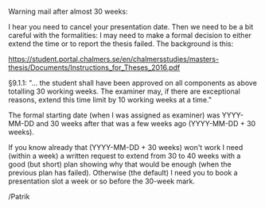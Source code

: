 Warning mail after almost 30 weeks:

I hear you need to cancel your presentation date. Then we need to be a
bit careful with the formalities: I may need to make a formal decision
to either extend the time or to report the thesis failed. The
background is this:

  https://student.portal.chalmers.se/en/chalmersstudies/masters-thesis/Documents/Instructions_for_Theses_2016.pdf

  §9.1.1: "... the student shall have been approved on all components as above totalling 30 working weeks. The examiner may, if there are exceptional reasons, extend this time limit by 10 working weeks at a time."

The formal starting date (when I was assigned as examiner) was
YYYY-MM-DD and 30 weeks after that was a few weeks ago (YYYY-MM-DD +
30 weeks).

If you know already that (YYYY-MM-DD + 30 weeks) won't work I need
(within a week) a written request to extend from 30 to 40 weeks with a
good (but short) plan showing why that would be enough (when the
previous plan has failed). Otherwise (the default) I need you to book
a presentation slot a week or so before the 30-week mark.

/Patrik
